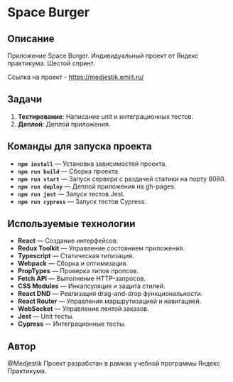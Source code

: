 # Space Burger

## Описание

Приложение Space Burger. Индивидуальный проект от Яндекс практикума. Шестой спринт.

Cсылка на проект - https://medjestik.emiit.ru/

## Задачи

1. **Тестирование**: Написание unit и интеграционных тестов.
2. **Деплой**: Деплой приложения.

## Команды для запуска проекта

- **`npm install`** — Установка зависимостей проекта.
- **`npm run build`** — Сборка проекта.
- **`npm run start`** — Запуск сервера с раздачей статики на порту 8080.
- **`npm run deploy`** — Деплой приложения на gh-pages.
- **`npm run jest`** — Запуск тестов Jest.
- **`npm run cypress`** — Запуск тестов Cypress.

## Используемые технологии

- **React** — Создание интерфейсов.
- **Redux Toolkit** — Управление состоянием приложения.
- **Typescript** — Статическая типизация.
- **Webpack** — Сборка и оптимизация.
- **PropTypes** — Проверка типов пропсов.
- **Fetch API** — Выполнение HTTP-запросов.
- **CSS Modules** — Инкапсуляция и защита стилей.
- **React DND** — Реализация drag-and-drop функциональности.
- **React Router** — Управления маршрутизацией и навигацией.
- **WebSocket** — Управление лентой заказов.
- **Jest** — Unit тесты.
- **Cypress** — Интеграционные тесты.

## Автор
@Medjestik
Проект разработан в рамках учебной программы Яндекс Практикума.
